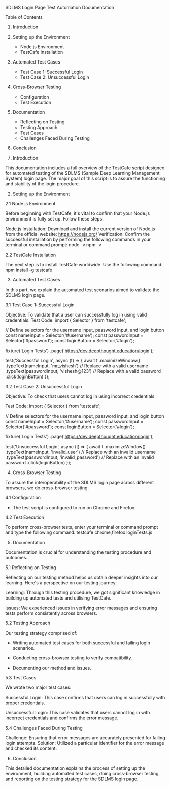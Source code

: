 SDLMS Login Page Test Automation Documentation


Table of Contents

1. Introduction
2. Setting up the Environment
    - Node.js Environment
    - TestCafe Installation
3. Automated Test Cases
    - Test Case 1: Successful Login
    - Test Case 2: Unsuccessful Login
4. Cross-Browser Testing
    - Configuration
    - Test Execution
5. Documentation
    - Reflecting on Testing
    - Testing Approach
    - Test Cases
    - Challenges Faced During Testing
6. Conclusion



1. Introduction

This documentation includes a full overview of the TestCafe script designed for automated testing of the SDLMS (Sample Deep Learning Management System) login page. The major goal of this script is to assure the functioning and stability of the login procedure.



2. Setting up the Environment

2.1 Node.js Environment

Before beginning with TestCafe, it's vital to confirm that your Node.js environment is fully set up. Follow these steps:

Node.js Installation: Download and install the current version of Node.js from the official website: https://nodejs.org/
Verification: Confirm the successful installation by performing the following commands in your terminal or command prompt:
node -v
npm -v


2.2 TestCafe Installation

The next step is to install TestCafe worldwide. Use the following command:
npm install -g testcafe



3. Automated Test Cases

In this part, we explain the automated test scenarios aimed to validate the SDLMS login page.


3.1 Test Case 1: Successful Login

Objective: To validate that a user can successfully log in using valid credentials.
Test Code:
import { Selector } from 'testcafe';

// Define selectors for the username input, password input, and login button
const nameInput = Selector('#username');
const passwordInput = Selector('#password');
const loginButton = Selector('#login');

fixture('Login Tests')
  .page('https://dev.deepthought.education/login');

test('Successful Login', async (t) => {
  await t
    .maximizeWindow()
    .typeText(nameInput, 'mr_vishesh') // Replace with a valid username
    .typeText(passwordInput, 'vishesh@123') // Replace with a valid password
    .click(loginButton)
});


3.2 Test Case 2: Unsuccessful Login

Objective: To check that users cannot log in using incorrect credentials.

Test Code:
import { Selector } from 'testcafe';

// Define selectors for the username input, password input, and login button
const nameInput = Selector('#username');
const passwordInput = Selector('#password');
const loginButton = Selector('#login');

fixture('Login Tests')
  .page('https://dev.deepthought.education/login');

test('Unsuccessful Login', async (t) => {
  await t
    .maximizeWindow()
    .typeText(nameInput, 'invalid_user') // Replace with an invalid username
    .typeText(passwordInput, 'invalid_password') // Replace with an invalid password
    .click(loginButton)
});



4. Cross-Browser Testing

To assure the interoperability of the SDLMS login page across different browsers, we do cross-browser testing.


4.1 Configuration

- The test script is configured to run on Chrome and Firefox.


4.2 Test Execution

To perform cross-browser tests, enter your terminal or command prompt and type the following command:
testcafe chrome,firefox loginTests.js



5. Documentation

Documentation is crucial for understanding the testing procedure and outcomes.


5.1 Reflecting on Testing

Reflecting on our testing method helps us obtain deeper insights into our learning. Here's a perspective on our testing journey:

Learning: Through this testing procedure, we got significant knowledge in building up automated tests and utilising TestCafe.

issues: We experienced issues in verifying error messages and ensuring tests perform consistently across browsers.

5.2 Testing Approach

Our testing strategy comprised of:

- Writing automated test cases for both successful and failing login scenarios.

- Conducting cross-browser testing to verify compatibility.

- Documenting our method and issues.


5.3 Test Cases

We wrote two major test cases:

Successful Login: This case confirms that users can log in successfully with proper credentials.

Unsuccessful Login: This case validates that users cannot log in with incorrect credentials and confirms the error message.

5.4 Challenges Faced During Testing

Challenge: Ensuring that error messages are accurately presented for failing login attempts.
Solution: Utilized a particular identifier for the error message and checked its content.



6. Conclusion

This detailed documentation explains the process of setting up the environment, building automated test cases, doing cross-browser testing, and reporting on the testing strategy for the SDLMS login page.
